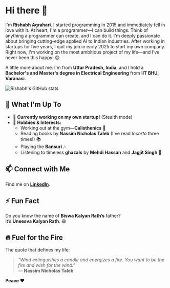 # Hi there 👋  

I'm **Rishabh Agrahari**. I started programming in 2015 and immediately fell in love with it. At heart, I'm a programmer—I can build things. Think of anything a programmer can create, and I can do it. I'm deeply passionate about bringing cutting-edge applied AI to Indian industries. After working in startups for five years, I quit my job in early 2025 to start my own company. Right now, I'm working on the most ambitious project of my life—and I’ve never been this happy! 😊  

A little more about me: I'm from **Uttar Pradesh, India**, and I hold a **Bachelor's and Master's degree in Electrical Engineering** from **IIT BHU, Varanasi**.  

![Rishabh's GitHub stats](https://github-readme-stats.vercel.app/api?username=pyaf&show_icons=true&theme=tokyonight&count_private=true&include_all_commits=true)  

## 🚀 What I'm Up To  
- 🔭 **Currently working on my own startup!** (Stealth mode)  
- 🌱 **Hobbies & Interests:**  
  - Working out at the gym—**Calisthenics** 💪  
  - Reading books by **Nassim Nicholas Taleb** (I've read *Incerto* three times!) 📚  
  - Playing the **Bansuri** 🎶  
  - Listening to timeless **ghazals** by **Mehdi Hassan** and **Jagjit Singh** 🎼  

## 📫 Connect with Me  
Find me on **[LinkedIn](https://www.linkedin.com/in/rishabh-agrahari)**.  

## ⚡ Fun Fact  
Do you know the name of **Biswa Kalyan Rath’s** father?  
It’s **Uneesva Kalyan Rath**. 😆  

## 🔥 Fuel for the Fire  

The quote that defines my life:  

> *"Wind extinguishes a candle and energizes a fire. You want to be the fire and wish for the wind."*  
> — **Nassim Nicholas Taleb**  

**Peace ❤️**
